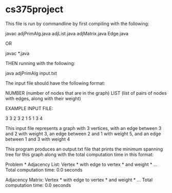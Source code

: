 # cs375project
This file is run by commandline by first compiling with the following:

javac adjPrimAlg.java adjList.java adjMatrix.java Edge.java

OR

javac *.java

THEN running with the following:

java adjPrimAlg input.txt


The input file should have the following format:

NUMBER (number of nodes that are in the graph)
LIST (list of pairs of nodes with edges, along with their weight)

EXAMPLE INPUT FILE:

3
3 2 3
2 1 5
1 3 4

This input file represents a graph with 3 vertices, with an edge between 3 and 2 with weight 3, an edge between 2 and 1 with weight 5, and an edge between 1 and 3 with weight 4

This program produces an output.txt file that prints the minimum spanning tree for this graph along with the total computation time in this format:

Problem *
Adjacency List:
Vertex * with edge to vertex * and weight *
...
Total computation time: 0.0 seconds

Adjacency Matrix:
Vertex * with edge to vertex * and weight *
...
Total computation time: 0.0 seconds